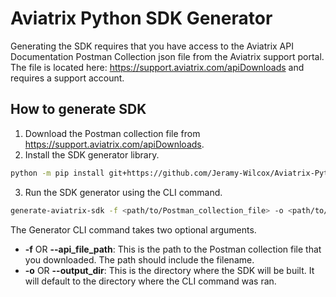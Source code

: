 # Aviatrix Python SDK Generator

Generating the SDK requires that you have access to the Aviatrix API Documentation Postman Collection json file from the Aviatrix support portal. The file is located here: <https://support.aviatrix.com/apiDownloads> and requires a support account.

## How to generate SDK

1. Download the Postman collection file from <https://support.aviatrix.com/apiDownloads>.
2. Install the SDK generator library.

```Bash
python -m pip install git+https://github.com/Jeramy-Wilcox/Aviatrix-Python-SDK-Generator.git
```

3. Run the SDK generator using the CLI command.

```Bash
generate-aviatrix-sdk -f <path/to/Postman_collection_file> -o <path/to/generated_sdk_output_dir>
```

The Generator CLI command takes two optional arguments.

- **-f** OR **--api_file_path**: This is the path to the Postman collection file that you downloaded. The path should include the filename.
- **-o** OR **--output_dir**: This is the directory where the SDK will be built. It will default to the directory where the CLI command was ran.
